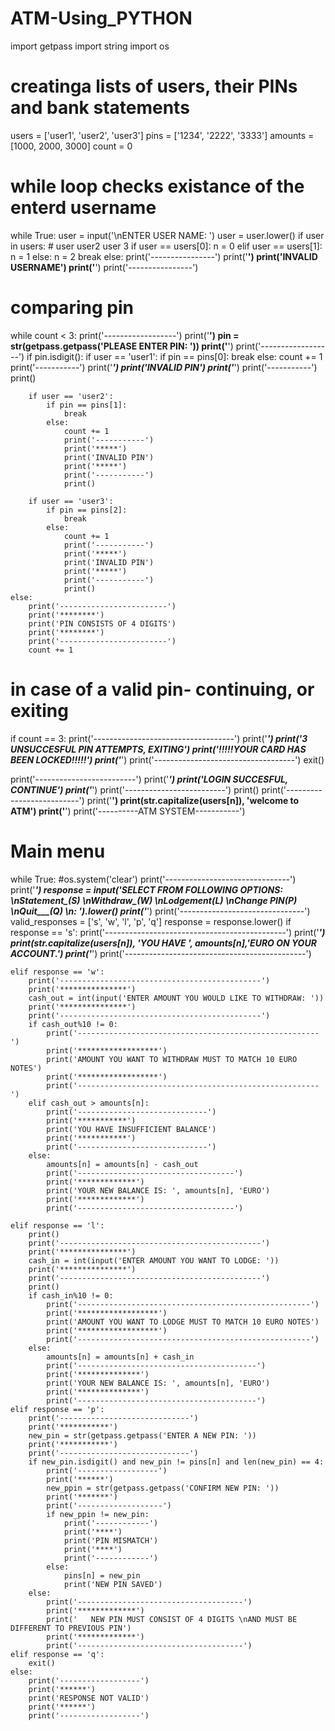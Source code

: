 # ATM-Using_PYTHON
import getpass
import string
import os

# creatinga lists of users, their PINs and bank statements
users = ['user1', 'user2', 'user3']
pins = ['1234', '2222', '3333']
amounts = [1000, 2000, 3000]
count = 0
# while loop checks existance of the enterd username
while True:
	user = input('\nENTER USER NAME: ')
	user = user.lower()
	if user in users: # user user2 user 3
		if user == users[0]:
			n = 0
		elif user == users[1]:
			n = 1
		else:
			n = 2
		break
	else:
		print('----------------')
		print('******')
		print('INVALID USERNAME')
		print('******')
		print('----------------')

# comparing pin
while count < 3:
	print('------------------')
	print('******')
	pin = str(getpass.getpass('PLEASE ENTER PIN: '))
	print('******')
	print('------------------')
	if pin.isdigit():
		if user == 'user1':
			if pin == pins[0]:
				break
			else:
				count += 1
				print('-----------')
				print('*****')
				print('INVALID PIN')
				print('*****')
				print('-----------')
				print()

		if user == 'user2':
			if pin == pins[1]:
				break
			else:
				count += 1
				print('-----------')
				print('*****')
				print('INVALID PIN')
				print('*****')
				print('-----------')
				print()
				
		if user == 'user3':
			if pin == pins[2]:
				break
			else:
				count += 1
				print('-----------')
				print('*****')
				print('INVALID PIN')
				print('*****')
				print('-----------')
				print()
	else:
		print('------------------------')
		print('********')
		print('PIN CONSISTS OF 4 DIGITS')
		print('********')
		print('------------------------')
		count += 1
	
# in case of a valid pin- continuing, or exiting
if count == 3:
	print('-----------------------------------')
	print('*************')
	print('3 UNSUCCESFUL PIN ATTEMPTS, EXITING')
	print('!!!!!YOUR CARD HAS BEEN LOCKED!!!!!')
	print('*************')
	print('-----------------------------------')
	exit()

print('-------------------------')
print('*********')
print('LOGIN SUCCESFUL, CONTINUE')
print('*********')
print('-------------------------')
print()
print('--------------------------')
print('**********')	
print(str.capitalize(users[n]), 'welcome to ATM')
print('**********')
print('----------ATM SYSTEM-----------')
# Main menu
while True:
	#os.system('clear')
	print('-------------------------------')
	print('***********')
	response = input('SELECT FROM FOLLOWING OPTIONS: \nStatement_(S) \nWithdraw_(W) \nLodgement(L)  \nChange PIN(P)  \nQuit___(Q) \n: ').lower()
	print('***********')
	print('-------------------------------')
	valid_responses = ['s', 'w', 'l', 'p', 'q']
	response = response.lower()
	if response == 's':
		print('---------------------------------------------')
		print('***************')
		print(str.capitalize(users[n]), 'YOU HAVE ', amounts[n],'EURO ON YOUR ACCOUNT.')
		print('***************')
		print('---------------------------------------------')
		
	elif response == 'w':
		print('---------------------------------------------')
		print('***************')
		cash_out = int(input('ENTER AMOUNT YOU WOULD LIKE TO WITHDRAW: '))
		print('***************')
		print('---------------------------------------------')
		if cash_out%10 != 0:
			print('------------------------------------------------------')
			print('******************')
			print('AMOUNT YOU WANT TO WITHDRAW MUST TO MATCH 10 EURO NOTES')
			print('******************')
			print('------------------------------------------------------')
		elif cash_out > amounts[n]:
			print('-----------------------------')
			print('***********')
			print('YOU HAVE INSUFFICIENT BALANCE')
			print('***********')
			print('-----------------------------')
		else:
			amounts[n] = amounts[n] - cash_out
			print('-----------------------------------')
			print('*************')
			print('YOUR NEW BALANCE IS: ', amounts[n], 'EURO')
			print('*************')
			print('-----------------------------------')
			
	elif response == 'l':
		print()
		print('---------------------------------------------')
		print('***************')
		cash_in = int(input('ENTER AMOUNT YOU WANT TO LODGE: '))
		print('***************')
		print('---------------------------------------------')
		print()
		if cash_in%10 != 0:
			print('----------------------------------------------------')
			print('******************')
			print('AMOUNT YOU WANT TO LODGE MUST TO MATCH 10 EURO NOTES')
			print('******************')
			print('----------------------------------------------------')
		else:
			amounts[n] = amounts[n] + cash_in
			print('----------------------------------------')
			print('**************')
			print('YOUR NEW BALANCE IS: ', amounts[n], 'EURO')
			print('**************')
			print('----------------------------------------')
	elif response == 'p':
		print('-----------------------------')
		print('***********')
		new_pin = str(getpass.getpass('ENTER A NEW PIN: '))
		print('***********')
		print('-----------------------------')
		if new_pin.isdigit() and new_pin != pins[n] and len(new_pin) == 4:
			print('------------------')
			print('******')
			new_ppin = str(getpass.getpass('CONFIRM NEW PIN: '))
			print('*******')
			print('-------------------')
			if new_ppin != new_pin:
				print('------------')
				print('****')
				print('PIN MISMATCH')
				print('****')
				print('------------')
			else:
				pins[n] = new_pin
				print('NEW PIN SAVED')
		else:
			print('-------------------------------------')
			print('*************')
			print('   NEW PIN MUST CONSIST OF 4 DIGITS \nAND MUST BE DIFFERENT TO PREVIOUS PIN')
			print('*************')
			print('-------------------------------------')
	elif response == 'q':
		exit()
	else:
		print('------------------')
		print('******')
		print('RESPONSE NOT VALID')
		print('******')
		print('------------------')
